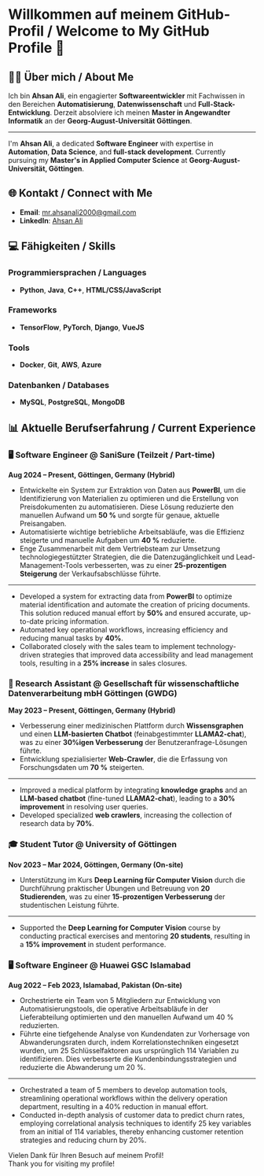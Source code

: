 # Willkommen auf meinem GitHub-Profil / Welcome to My GitHub Profile 👋

## 👨‍💻 Über mich / About Me
Ich bin **Ahsan Ali**, ein engagierter **Softwareentwickler** mit Fachwissen in den Bereichen **Automatisierung**, **Datenwissenschaft** und **Full-Stack-Entwicklung**. Derzeit absolviere ich meinen **Master in Angewandter Informatik** an der **Georg-August-Universität Göttingen**.

___

I'm **Ahsan Ali**, a dedicated **Software Engineer** with expertise in **Automation**, **Data Science**, and **full-stack development**. Currently pursuing my **Master's in Applied Computer Science** at **Georg-August-Universität, Göttingen**.



## 🌐 Kontakt / Connect with Me
- **Email**: [mr.ahsanali2000@gmail.com](mailto:mr.ahsanali2000@gmail.com)
- **LinkedIn**: [Ahsan Ali](https://www.linkedin.com/in/ahsan-ali)



## 💻 Fähigkeiten / Skills
### Programmiersprachen / Languages
- **Python**, **Java**, **C++**, **HTML/CSS/JavaScript**

### Frameworks
- **TensorFlow**, **PyTorch**, **Django**, **VueJS**

### Tools
- **Docker**, **Git**, **AWS**, **Azure**

### Datenbanken / Databases
- **MySQL**, **PostgreSQL**, **MongoDB**




## 📊 Aktuelle Berufserfahrung / Current Experience

### 🖥️ Software Engineer @ SaniSure (Teilzeit / Part-time)
**Aug 2024 – Present, Göttingen, Germany (Hybrid)**

- Entwickelte ein System zur Extraktion von Daten aus **PowerBI**, um die Identifizierung von Materialien zu optimieren und die Erstellung von Preisdokumenten zu automatisieren. Diese Lösung reduzierte den manuellen Aufwand um **50 %** und sorgte für genaue, aktuelle Preisangaben.
- Automatisierte wichtige betriebliche Arbeitsabläufe, was die Effizienz steigerte und manuelle Aufgaben um **40 %** reduzierte.
- Enge Zusammenarbeit mit dem Vertriebsteam zur Umsetzung technologiegestützter Strategien, die die Datenzugänglichkeit und Lead-Management-Tools verbesserten, was zu einer **25-prozentigen Steigerung** der Verkaufsabschlüsse führte.
  
<hr>

- Developed a system for extracting data from **PowerBI** to optimize material identification and automate the creation of pricing documents. This solution reduced manual effort by **50%** and ensured accurate, up-to-date pricing information.
- Automated key operational workflows, increasing efficiency and reducing manual tasks by **40%**.
- Collaborated closely with the sales team to implement technology-driven strategies that improved data accessibility and lead management tools, resulting in a **25% increase** in sales closures.



### 📡 Research Assistant @ Gesellschaft für wissenschaftliche Datenverarbeitung mbH Göttingen (GWDG)
**May 2023 – Present, Göttingen, Germany (Hybrid)**

- Verbesserung einer medizinischen Plattform durch **Wissensgraphen** und einen **LLM-basierten Chatbot** (feinabgestimmter **LLAMA2-chat**), was zu einer **30%igen Verbesserung** der Benutzeranfrage-Lösungen führte.
- Entwicklung spezialisierter **Web-Crawler**, die die Erfassung von Forschungsdaten um **70 %** steigerten.

<hr>

- Improved a medical platform by integrating **knowledge graphs** and an **LLM-based chatbot** (fine-tuned **LLAMA2-chat**), leading to a **30% improvement** in resolving user queries.
- Developed specialized **web crawlers**, increasing the collection of research data by **70%**.


### 🎓 Student Tutor @ University of Göttingen
**Nov 2023 – Mar 2024, Göttingen, Germany (On-site)**

- Unterstützung im Kurs **Deep Learning für Computer Vision** durch die Durchführung praktischer Übungen und Betreuung von **20 Studierenden**, was zu einer **15-prozentigen Verbesserung** der studentischen Leistung führte.

<hr>

- Supported the **Deep Learning for Computer Vision** course by conducting practical exercises and mentoring **20 students**, resulting in a **15% improvement** in student performance.


### 🖥️ Software Engineer @ Huawei GSC Islamabad
**Aug 2022 – Feb 2023, Islamabad, Pakistan (On-site)**

- Orchestrierte ein Team von 5 Mitgliedern zur Entwicklung von Automatisierungstools, die operative Arbeitsabläufe in der Lieferabteilung optimierten und den manuellen Aufwand um 40 % reduzierten.
- Führte eine tiefgehende Analyse von Kundendaten zur Vorhersage von Abwanderungsraten durch, indem Korrelationstechniken eingesetzt wurden, um 25 Schlüsselfaktoren aus ursprünglich 114 Variablen zu identifizieren. Dies verbesserte die Kundenbindungsstrategien und reduzierte die Abwanderung um 20 %.

<hr>

- Orchestrated a team of 5 members to develop automation tools, streamlining operational workflows within the delivery operation department, resulting in a 40% reduction in manual effort.
- Conducted in-depth analysis of customer data to predict churn rates, employing correlational analysis techniques to identify 25 key variables from  an initial of 114 variables, thereby enhancing customer retention strategies and reducing churn by 20%.




Vielen Dank für Ihren Besuch auf meinem Profil!  
Thank you for visiting my profile!
